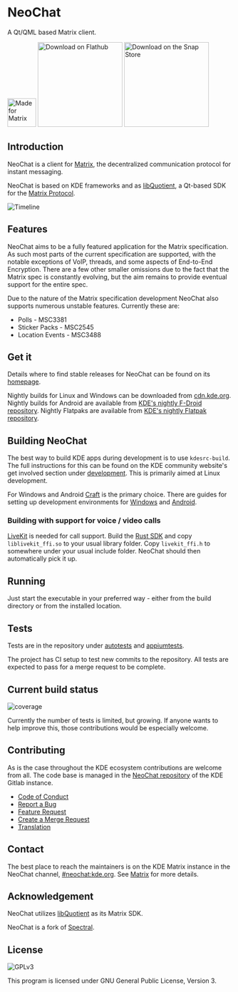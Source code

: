 <!--
    SPDX-FileCopyrightText: 2020-2021 Carl Schwan <carlschwan@kde.org>
    SPDX-FileCopyrightText: 2020-2024 Tobias Fella <tobias.fella@kde.org>
    SPDX-FileCopyrightText: 2023 James Graham <james.h.graham@protonmail.com>
    SPDX-License-Identifier: CC0-1.0
-->

# NeoChat

A Qt/QML based Matrix client.

<a href='https://matrix.org'><img src='https://matrix.org/docs/legacy/made-for-matrix.png' alt='Made for Matrix' height=64 target=_blank /></a>
<a href='https://flathub.org/apps/details/org.kde.neochat'><img width='190px' alt='Download on Flathub' src='https://flathub.org/assets/badges/flathub-badge-i-en.png'/></a>
<a href='https://snapcraft.io/neochat'><img width='190px' alt='Download on the Snap Store' src='https://apps.kde.org/store_badges/snapstore/en.svg'/></a>

## Introduction

NeoChat is a client for [Matrix](https://matrix.org), the decentralized communication protocol for instant
messaging.

NeoChat is based on KDE frameworks and as [libQuotient](https://github.com/quotient-im/libQuotient), a
Qt-based SDK for the [Matrix Protocol](https://spec.matrix.org/).

![Timeline](https://cdn.kde.org/screenshots/neochat/application.png)

## Features

NeoChat aims to be a fully featured application for the Matrix specification. As such most parts of the current specification are supported, with the notable exceptions
of VoIP, threads, and some aspects of End-to-End Encryption. There are a few other smaller omissions due to the fact that the Matrix spec is constantly
evolving, but the aim remains to provide eventual support for the entire spec.

Due to the nature of the Matrix specification development NeoChat also supports numerous unstable features. Currently these are:
- Polls - MSC3381
- Sticker Packs - MSC2545
- Location Events - MSC3488

## Get it

Details where to find stable releases for NeoChat can be found on its [homepage](https://apps.kde.org/neochat).

Nightly builds for Linux and Windows can be downloaded from [cdn.kde.org](https://cdn.kde.org/ci-builds/network/neochat/).
Nightly builds for Android are available from [KDE's nightly F-Droid repository](https://community.kde.org/Android/F-Droid).
Nightly Flatpaks are available from [KDE's nightly Flatpak repository](https://userbase.kde.org/Tutorials/Flatpak).

## Building NeoChat

The best way to build KDE apps during development is to use `kdesrc-build`. The full instructions for this can be found on
the KDE community website's get involved section under [development](https://community.kde.org/Get_Involved/development). This
is primarily aimed at Linux development.

For Windows and Android [Craft](https://invent.kde.org/packaging/craft) is the primary choice. There are guides for setting up
development environments for [Windows](https://community.kde.org/Get_Involved/development/Windows) and [Android](https://develop.kde.org/docs/packaging/android/building_applications/).

### Building with support for voice / video calls

[LiveKit](https://livekit.io) is needed for call support. Build the [Rust SDK](https://github.com/livekit/rust-sdks) and copy `liblivekit_ffi.so` to your usual library folder. Copy `livekit_ffi.h` to somewhere under your usual include folder. NeoChat should then automatically pick it up.

## Running

Just start the executable in your preferred way - either from the build directory or from the installed location.

## Tests

Tests are in the repository under [autotests](autotests) and [appiumtests](appiumtests).

The project has CI setup to test new commits to the repository. All tests are expected to pass for a merge request to
be complete.

## Current build status

![coverage](https://invent.kde.org/network/neochat/badges/master/pipeline.svg)

Currently the number of tests is limited, but growing. If anyone wants to help improve this, those
contributions would be especially welcome.

## Contributing

As is the case throughout the KDE ecosystem contributions are welcome from all. The code base is managed in the
[NeoChat repository](https://invent.kde.org/network/neochat) of the KDE Gitlab instance.

- [Code of Conduct](https://kde.org/code-of-conduct)
- [Report a Bug](https://bugs.kde.org/enter_bug.cgi?format=guided&product=neochat)
- [Feature Request](https://community.kde.org/Infrastructure/GitLab#Submitting_a_merge_request)
- [Create a Merge Request](https://community.kde.org/Infrastructure/GitLab#Submitting_a_merge_request)
- [Translation](https://community.kde.org/Get_Involved/translation)

## Contact

The best place to reach the maintainers is on the KDE Matrix instance in the NeoChat channel, [#neochat:kde.org](https://go.kde.org/matrix/#/#neochat:kde.org). See [Matrix](https://community.kde.org/Matrix) for more details.

## Acknowledgement

NeoChat utilizes [libQuotient](https://github.com/quotient-im/libQuotient/) as its Matrix SDK.

NeoChat is a fork of [Spectral](https://gitlab.com/spectral-im/spectral/).

## License

![GPLv3](https://www.gnu.org/graphics/gplv3-127x51.png)

This program is licensed under GNU General Public License, Version 3. 

